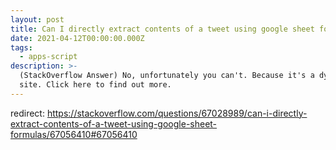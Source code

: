 ```yaml
---
layout: post
title: Can I directly extract contents of a tweet using google sheet formulas?
date: 2021-04-12T00:00:00.000Z
tags:
  - apps-script
description: >-
  (StackOverflow Answer) No, unfortunately you can't. Because it's a dynamic
  site. Click here to find out more.
---
```

redirect: https://stackoverflow.com/questions/67028989/can-i-directly-extract-contents-of-a-tweet-using-google-sheet-formulas/67056410#67056410
